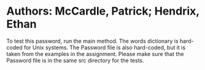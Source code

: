 <h1> Authors: McCardle, Patrick; Hendrix, Ethan </h1>

To test this password, run the main method.
The words dictionary is hard-coded for Unix systems.
The Password file is also hard-coded, but it is taken from the examples in the assignment.
Please make sure that the Password file is in the same src directory for the tests.
